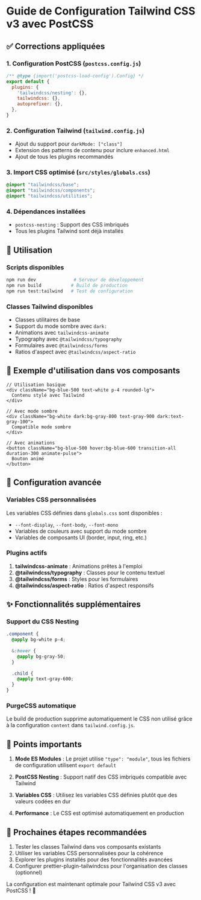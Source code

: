 # Guide de Configuration Tailwind CSS v3 avec PostCSS

## ✅ Corrections appliquées

### 1. Configuration PostCSS (`postcss.config.js`)
```javascript
/** @type {import('postcss-load-config').Config} */
export default {
  plugins: {
    'tailwindcss/nesting': {},
    tailwindcss: {},
    autoprefixer: {},
  },
}
```

### 2. Configuration Tailwind (`tailwind.config.js`)
- Ajout du support pour `darkMode: ["class"]`
- Extension des patterns de contenu pour inclure `enhanced.html`
- Ajout de tous les plugins recommandés

### 3. Import CSS optimisé (`src/styles/globals.css`)
```css
@import "tailwindcss/base";
@import "tailwindcss/components";
@import "tailwindcss/utilities";
```

### 4. Dépendances installées
- `postcss-nesting` : Support des CSS imbriqués
- Tous les plugins Tailwind sont déjà installés

## 🚀 Utilisation

### Scripts disponibles
```bash
npm run dev              # Serveur de développement
npm run build           # Build de production
npm run test:tailwind   # Test de configuration
```

### Classes Tailwind disponibles
- Classes utilitaires de base
- Support du mode sombre avec `dark:`
- Animations avec `tailwindcss-animate`
- Typography avec `@tailwindcss/typography`
- Formulaires avec `@tailwindcss/forms`
- Ratios d'aspect avec `@tailwindcss/aspect-ratio`

## 🎨 Exemple d'utilisation dans vos composants

```tsx
// Utilisation basique
<div className="bg-blue-500 text-white p-4 rounded-lg">
  Contenu stylé avec Tailwind
</div>

// Avec mode sombre
<div className="bg-white dark:bg-gray-800 text-gray-900 dark:text-gray-100">
  Compatible mode sombre
</div>

// Avec animations
<button className="bg-blue-500 hover:bg-blue-600 transition-all duration-300 animate-pulse">
  Bouton animé
</button>
```

## 🔧 Configuration avancée

### Variables CSS personnalisées
Les variables CSS définies dans `globals.css` sont disponibles :
- `--font-display`, `--font-body`, `--font-mono`
- Variables de couleurs avec support du mode sombre
- Variables de composants UI (border, input, ring, etc.)

### Plugins actifs
1. **tailwindcss-animate** : Animations prêtes à l'emploi
2. **@tailwindcss/typography** : Classes pour le contenu textuel
3. **@tailwindcss/forms** : Styles pour les formulaires
4. **@tailwindcss/aspect-ratio** : Ratios d'aspect responsifs

## ✨ Fonctionnalités supplémentaires

### Support du CSS Nesting
```css
.component {
  @apply bg-white p-4;
  
  &:hover {
    @apply bg-gray-50;
  }
  
  .child {
    @apply text-gray-600;
  }
}
```

### PurgeCSS automatique
Le build de production supprime automatiquement le CSS non utilisé grâce à la configuration `content` dans `tailwind.config.js`.

## 🚨 Points importants

1. **Mode ES Modules** : Le projet utilise `"type": "module"`, tous les fichiers de configuration utilisent `export default`

2. **PostCSS Nesting** : Support natif des CSS imbriqués compatible avec Tailwind

3. **Variables CSS** : Utilisez les variables CSS définies plutôt que des valeurs codées en dur

4. **Performance** : Le CSS est optimisé automatiquement en production

## 📝 Prochaines étapes recommandées

1. Tester les classes Tailwind dans vos composants existants
2. Utiliser les variables CSS personnalisées pour la cohérence
3. Explorer les plugins installés pour des fonctionnalités avancées
4. Configurer prettier-plugin-tailwindcss pour l'organisation des classes (optionnel)

La configuration est maintenant optimale pour Tailwind CSS v3 avec PostCSS ! 🎉

